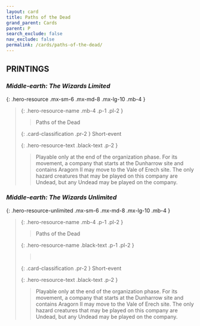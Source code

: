 ```yaml
---
layout: card
title: Paths of the Dead
grand_parent: Cards
parent: P
search_exclude: false
nav_exclude: false
permalink: /cards/paths-of-the-dead/
---
```


## PRINTINGS


### _Middle-earth: The Wizards Limited_

{: .hero-resource .mx-sm-6 .mx-md-8 .mx-lg-10 .mb-4 }
> {: .hero-resource-name .mb-4 .p-1 .pl-2 }
> > <div class="card-mp"></div>
> > <div class="card-name">Paths of the Dead</div>
>
> {: .card-classification .pr-2 }
> Short-event
>
> {: .hero-resource-text .black-text .p-2 }
> > Playable only at the end of the organization phase. For its movement, a company that starts at the Dunharrow site and contains Aragorn II may move to the Vale of Erech site. The only hazard creatures that may be played on this company are Undead, but any Undead may be played on the company. 
> 

### _Middle-earth: The Wizards Unlimited_

{: .hero-resource-unlimited .mx-sm-6 .mx-md-8 .mx-lg-10 .mb-4 }
> {: .hero-resource-name .mb-4 .p-1 .pl-2 }
> > <div class="card-mp"></div>
> > <div class="card-name">Paths of the Dead</div>
>
> {: .hero-resource-name .black-text .p-1 .pl-2 }
> > &nbsp;
>
> {: .card-classification .pr-2 }
> Short-event
>
> {: .hero-resource-text .black-text .p-2 }
> > Playable only at the end of the organization phase. For its movement, a company that starts at the Dunharrow site and contains Aragorn II may move to the Vale of Erech site. The only hazard creatures that may be played on this company are Undead, but any Undead may be played on the company. 
> 
